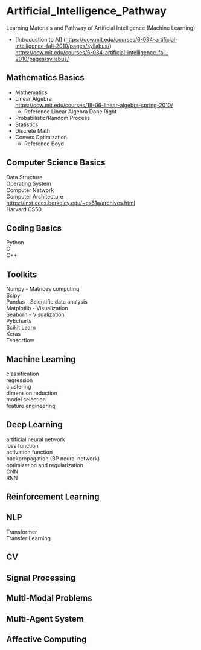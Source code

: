 # Artificial_Intelligence_Pathway
Learning Materials and Pathway of Artificial Intelligence (Machine Learning)
- [Introduction to AI] (https://ocw.mit.edu/courses/6-034-artificial-intelligence-fall-2010/pages/syllabus/) \
  https://ocw.mit.edu/courses/6-034-artificial-intelligence-fall-2010/pages/syllabus/

## Mathematics Basics
- Mathematics
- Linear Algebra \
  https://ocw.mit.edu/courses/18-06-linear-algebra-spring-2010/
  - Reference
    Linear Algebra Done Right
- Probabilistic/Random Process
- Statistics
- Discrete Math
- Convex Optimization
  - Reference
    Boyd

## Computer Science Basics
Data Structure \
Operating System \
Computer Network \
Computer Architecture \
https://inst.eecs.berkeley.edu/~cs61a/archives.html \
Harvard CS50


## Coding Basics
Python \
C \
C++

## Toolkits
Numpy - Matrices computing \
Scipy \
Pandas - Scientific data analysis \
Matplotlib - Visualization \
Seaborn - Visualization \
PyEcharts \
Scikit Learn \
Keras \
Tensorflow

## Machine Learning
classification \
regression \
clustering \
dimension reduction \
model selection \
feature engineering

## Deep Learning
artificial neural network \
  loss function \
  activation function \
  backpropagation (BP neural network) \
  optimization and regularization \
CNN \
RNN

## Reinforcement Learning

## NLP
Transformer \
Transfer Learning

## CV

## Signal Processing

## Multi-Modal Problems

## Multi-Agent System

## Affective Computing













